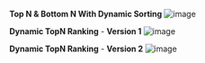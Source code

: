 **Top N & Bottom N With Dynamic Sorting**
![image](https://github.com/SunoMath/Power_Bi/assets/87825065/e358d46c-78ac-4dcb-b7d9-9fe6d6c77065)


**Dynamic TopN Ranking** -
**Version 1**
![image](https://github.com/SunoMath/Power_Bi/assets/87825065/b78bb8fb-c3d0-47ed-a9c4-5362c7333e19)

**Dynamic TopN Ranking** -
**Version 2**
![image](https://github.com/SunoMath/Power_Bi/assets/87825065/49ee57f2-c595-4378-a367-2c8a8e05f780)


